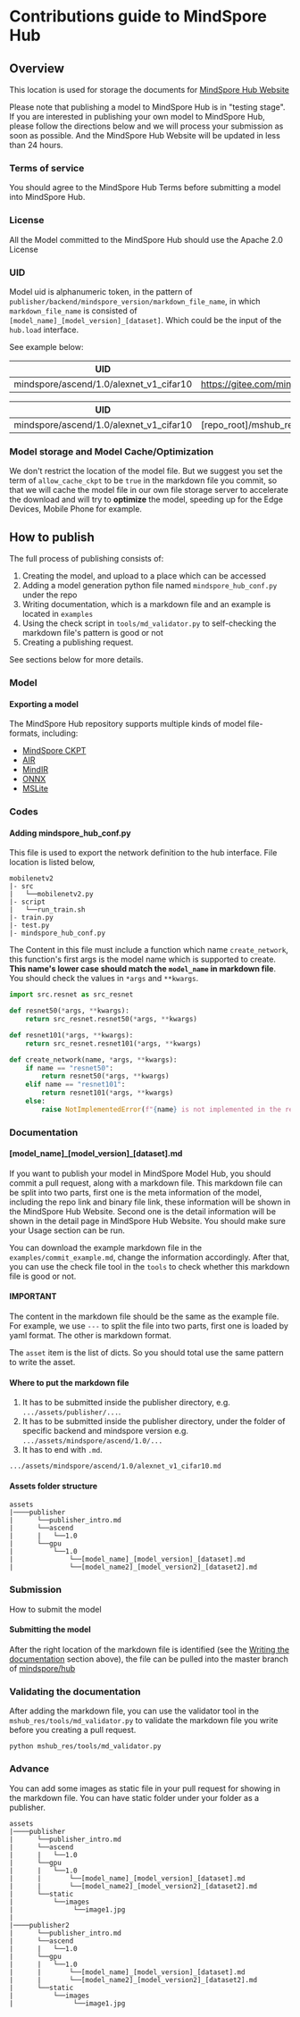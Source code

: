 # Contributions guide to MindSpore Hub

## Overview

This location is used for storage the documents for [MindSpore Hub Website](http://www.mindspore.cn)

Please note that publishing a model to MindSpore Hub is in "testing stage". If you are interested in publishing your own model to MindSpore Hub, please follow the directions below and we will process your submission as soon as possible. And the MindSpore Hub Website will be updated in
less than 24 hours.

### Terms of service

You should agree to the MindSpore Hub Terms before submitting a model into MindSpore Hub.

### License

All the Model committed to the MindSpore Hub should use the Apache 2.0 License

### UID

Model uid is alphanumeric token, in the pattern of ``publisher/backend/mindspore_version/markdown_file_name``, in which ``markdown_file_name`` is consisted of ``[model_name]_[model_version]_[dataset]``. Which could be the input of the ``hub.load`` interface.

See example below:

| UID | Url |
| ------ | --- |
| mindspore/ascend/1.0/alexnet_v1_cifar10 | https://gitee.com/mindspore/hub/blob/master/mshub_res/assets/mindspore/ascend/1.0/alexnet_v1_cifar10.md |

| UID | repo_path|
| --- | ---      |
|mindspore/ascend/1.0/alexnet_v1_cifar10 | [repo_root]/mshub_res/assets/mindspore/ascend/1.0/alexnet_v1_cifar10.md |

### Model storage and Model Cache/Optimization

We don't restrict the location of the model file. But we suggest you set the term of ``allow_cache_ckpt`` to be ``true`` in the markdown file you commit, so that we will cache the model file in our own file storage server to accelerate the download and will try to **optimize** the model, speeding up for the Edge Devices, Mobile Phone for example.

## How to publish

The full process of publishing consists of:

1. Creating the model, and upload to a place which can be accessed
1. Adding a model generation python file named ``mindspore_hub_conf.py`` under the repo
1. Writing documentation, which is a markdown file and an example is located in ``examples``
1. Using the check script in ``tools/md_validator.py`` to self-checking the markdown file's pattern is good or not
1. Creating a publishing request.

See sections below for more details.

### Model

#### Exporting a model

The MindSpore Hub repository supports multiple kinds of model file-formats, including:

* [MindSpore CKPT](https://www.mindspore.cn/doc/api_python/en/master/mindspore/mindspore.train.html#mindspore.train.serialization.save_checkpoint)
* [AIR](https://www.mindspore.cn/doc/api_python/en/master/mindspore/mindspore.train.html#mindspore.train.serialization.export)
* [MindIR](https://www.mindspore.cn/doc/api_python/en/master/mindspore/mindspore.train.html#mindspore.train.serialization.export)
* [ONNX](https://www.mindspore.cn/doc/api_python/en/master/mindspore/mindspore.train.html#mindspore.train.serialization.export)
* [MSLite](https://www.mindspore.cn/tutorial/lite/en/master/use/converter_tool.html)

### Codes

#### Adding mindspore_hub_conf.py

This file is used to export the network definition to the hub interface. File location is listed below,

```shell script
mobilenetv2
|- src
|   └──mobilenetv2.py
|- script
|   └──run_train.sh
|- train.py
|- test.py
|- mindspore_hub_conf.py
```

The Content in this file must include a function which name ``create_network``, this function's first args is the model name which is supported to create. **This name's lower case should match the ``model_name`` in markdown file**.
You should check the values in `*args` and ``**kwargs``.

```python
import src.resnet as src_resnet

def resnet50(*args, **kwargs):
    return src_resnet.resnet50(*args, **kwargs)

def resnet101(*args, **kwargs):
    return src_resnet.resnet101(*args, **kwargs)

def create_network(name, *args, **kwargs):
    if name == "resnet50":
        return resnet50(*args, **kwargs)
    elif name == "resnet101":
        return resnet101(*args, **kwargs)
    else:
        raise NotImplementedError(f"{name} is not implemented in the repo")
```

### Documentation

#### [model_name]\_[model_version]\_[dataset].md

If you want to publish your model in MindSpore Model Hub, you should commit a pull request, along with a markdown file.
This markdown file can be split into two parts, first one is the meta information of the model, including the repo link and binary file link, these information will be shown in the MindSpore Hub Website. Second one is the detail information will be shown in the detail page in MindSpore Hub Website. You should make sure your Usage section can be run.

You can download the example markdown file in the ``examples/commit_example.md``, change the information accordingly. After that, you can use the check file tool in the ``tools`` to check whether this markdown file is good or not.

#### **IMPORTANT**

The content in the markdown file should be the same as the example file. For example, we use ``---`` to split the file into two parts, first one is loaded by yaml format. The other is markdown format.

The ``asset`` item is the list of dicts. So you should total use the same pattern to write the asset.

#### Where to put the markdown file

1. It has to be submitted inside the publisher directory,
   e.g. `.../assets/publisher/...`.
2. It has to be submitted inside the publisher directory, under the folder of specific backend and mindspore version
   e.g. `.../assets/mindspore/ascend/1.0/...`
3. It has to end with `.md`.

``.../assets/mindspore/ascend/1.0/alexnet_v1_cifar10.md``

#### Assets folder structure

```shell
assets
|────publisher
|      └──publisher_intro.md
|      └──ascend
|      |   └──1.0
|      └──gpu
|          └──1.0
|              └──[model_name]_[model_version]_[dataset].md
|              └──[model_name2]_[model_version2]_[dataset2].md
```

### Submission

How to submit the model

#### Submitting the model

After the right location of the markdown file is identified (see the [Writing the documentation](#Documentation) section above), the file can be pulled into the master branch of [mindspore/hub](https://gitee.com/mindspore/hub)

### Validating the documentation

After adding the markdown file, you can use the validator tool in the ``mshub_res/tools/md_validator.py`` to validate the markdown file you write before you creating a pull request.

```shell script
python mshub_res/tools/md_validator.py
```

### Advance

You can add some images as static file in your pull request for showing in the markdown file. You can have static folder under your folder as a publisher.

```shell script
assets
|────publisher
|      └──publisher_intro.md
|      └──ascend
|      |   └──1.0
|      └──gpu
|      |   └──1.0
|      |       └──[model_name]_[model_version]_[dataset].md
|      |       └──[model_name2]_[model_version2]_[dataset2].md
|      └──static
|          └──images
|               └──image1.jpg
|
|────publisher2
|      └──publisher_intro.md
|      └──ascend
|      |   └──1.0
|      └──gpu
|      |   └──1.0
|      |       └──[model_name]_[model_version]_[dataset].md
|      |       └──[model_name2]_[model_version2]_[dataset2].md
|      └──static
|          └──images
|               └──image1.jpg
```
